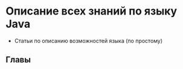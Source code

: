 # Описание всех знаний по языку Java

- Статьи по описанию возможностей языка (по простому)

## Главы